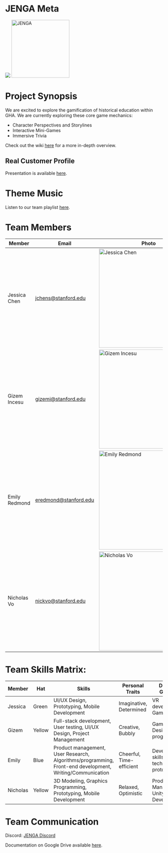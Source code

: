 # JENGA Meta
<img src="https://img.shields.io/badge/%F0%9F%8E%89%20CS%20210%20Best%20Of-Rapid%20Prototype:%20Best%20Overall-teal?colorA=ffd700"/>
<img src="https://user-images.githubusercontent.com/53293116/150418094-e0575ad8-7598-473d-85a0-6289526e2d1c.jpeg" alt="JENGA" width="185" height="185">

# Project Synopsis
We are excited to explore the gamification of historical education within GHA. We are currently exploring these core game mechanics: 
- Character Perspectives and Storylines
- Interactive Mini-Games
- Immersive Trivia

Check out the wiki [here](https://github.com/cs210/2022-Meta2/wiki) for a more in-depth overview.

## Real Customer Profile
Presentation is available [here](https://docs.google.com/presentation/d/1migG6GcUxKiD9BSwwuABQukvOPI5XAG9MJWKHc2fSLY/edit?usp=sharing).

# Theme Music 
Listen to our team playlist [here](https://youtube.com/playlist?list=PLtyOBjXWy5eeHbsgqed_f1EVWohBMDn7w).

# Team Members
Member | Email | Photo
--- | --- | ---
Jessica Chen | jchens@stanford.edu | <img width="317" alt="Jessica Chen" src="https://user-images.githubusercontent.com/17817708/150340884-98285d05-60e1-4a32-91df-262b3dbd1c7c.png">
Gizem Incesu | gizemi@stanford.edu | <img width="317" alt="Gizem Incesu" src="https://user-images.githubusercontent.com/41938999/150338652-7474464f-65e3-4eba-af36-b2a7f2623159.png">
Emily Redmond | eredmond@stanford.edu | <img width="317" alt="Emily Redmond" src="https://user-images.githubusercontent.com/17817708/150340749-7c5ca12c-7640-4f5b-a18e-50640dfdc1d9.png">
Nicholas Vo | nickvo@stanford.edu | <img width="317" alt="Nicholas Vo" src="https://user-images.githubusercontent.com/53293116/150416418-3f592e2c-59e5-4819-9730-0610e2f78a7f.jpeg">


# Team Skills Matrix:
Member | Hat | Skills | Personal Traits | Desired Growth | Weaknesses
--- | --- | --- | --- | --- | ---
Jessica | Green | UI/UX Design, Prototyping, Mobile Development | Imaginative, Determined | VR development, Game design | Deadlines
Gizem | Yellow | Full-stack development, User testing, UI/UX Design, Project Management | Creative, Bubbly | Game Design, VR programming | Drawing and painting, loses focus in 1h+ meetings
Emily | Blue | Product management, User Research, Algorithms/programming, Front-end development, Writing/Communication | Cheerful, Time-efficient | Development skills, technical prototyping | Perfectionist-- rapid-protyping 
Nicholas | Yellow | 3D Modeling, Graphics Programming, Prototyping, Mobile Development | Relaxed, Optimistic | Product Management, Unity Development | Tends to hyperfocus easily


# Team Communication

Discord: [JENGA Discord](https://discord.gg/Wm4ksQB4jR)

Documentation on Google Drive available [here](https://drive.google.com/drive/folders/0APCQrYFLatpNUk9PVA).

